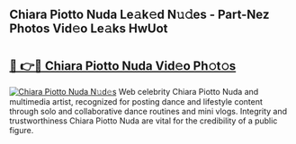 ## Chiara Piotto Nuda Le𝚊k𝚎d N𝚞𝚍es - Part-Nez Photos Vid𝚎o Le𝚊ks HwUot

# <h2><a href="http://fbfhn4.evod.top/?m=Chiara+Piotto+Nuda">🔗 👉🔴 Chiara Piotto Nuda Vid𝚎o Ph𝚘t𝚘s</a></h2>

[![Chiara Piotto Nuda N𝚞d𝚎s](https://i.imgur.com/8V9OHl7.gif)](http://fbfhn4.evod.top/?m=Chiara+Piotto+Nuda)
Web celebrity Chiara Piotto Nuda and multimedia artist, recognized for posting dance and lifestyle content through solo and collaborative dance routines and mini vlogs. Integrity and trustworthiness Chiara Piotto Nuda are vital for the credibility of a public figure. 
